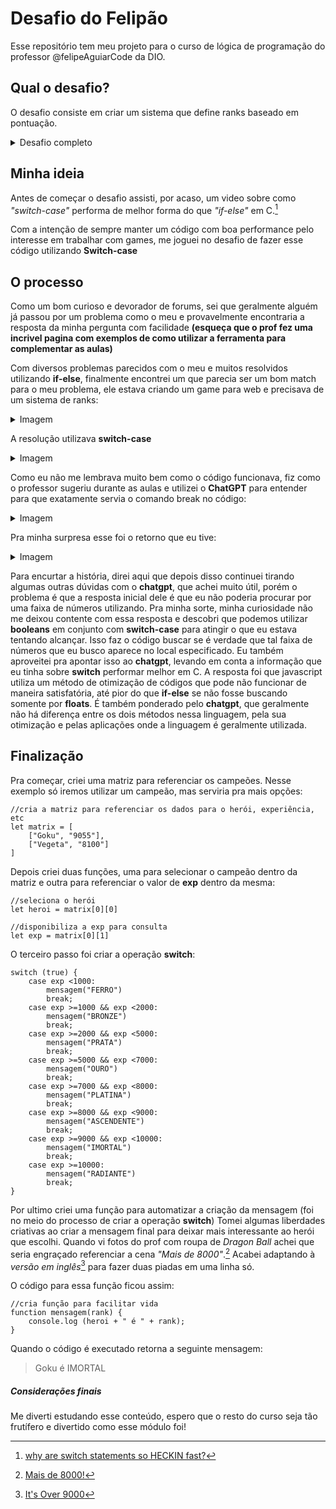 # Desafio do Felipão

Esse repositório tem meu projeto para o curso de lógica de programação do professor @felipeAguiarCode da DIO.

## Qual o desafio?

O desafio consiste em criar um sistema que define ranks baseado em pontuação.
<details>
  <summary>Desafio completo</summary>
  
  #### Objetivo

Crie uma variável para armazenar o nome e a quantidade de experiência (XP) de um herói, depois utilize uma estrutura de decisão para apresentar alguma das mensagens abaixo:

- Se XP for menor do que 1.000 = Ferro
- Se XP for entre 1.001 e 2.000 = Bronze
- Se XP for entre 2.001 e 5.000 = Prata
- Se XP for entre 5.001 e 7.000 = Ouro
- Se XP for entre 7.001 e 8.000 = Platina
- Se XP for entre 8.001 e 9.000 = Ascendente
- Se XP for entre 9.001 e 10.000= Imortal
- Se XP for maior ou igual a 10.001 = Radiante

#### Saída

Ao final deve se exibir uma mensagem:
"O Herói de nome **{nome}** está no nível de **{nivel}**"
  
</details>

## Minha ideia

Antes de começar o desafio assisti, por acaso, um video sobre como _"switch-case"_ performa de melhor forma do que _"if-else"_ em C.[^1]
[^1]: [why are switch statements so HECKIN fast?](https://youtu.be/fjUG_y5ZaL4?si=Y7uBxzHBD2QlSMj5)

Com a intenção de sempre manter um código com boa performance pelo interesse em trabalhar com games, me joguei no desafio de fazer esse código utilizando **Switch-case**

## O processo

Como um bom curioso e devorador de forums, sei que geralmente alguém já passou por um problema como o meu e provavelmente encontraria a resposta da minha pergunta com facilidade **(esqueça que o prof fez uma incrivel pagina com exemplos de como utilizar a ferramenta para complementar as aulas)**

Com diversos problemas parecidos com o meu e muitos resolvidos utilizando ****if-else****, finalmente encontrei um que parecia ser um bom match para o meu problema, ele estava criando um game para web e precisava de um sistema de ranks:
<details>
  <summary>Imagem</summary> 
  
![problema](https://github.com/git-comrade/desafio-felipao/assets/87396745/1e70989f-f548-497c-873e-2d2bb76074f9)

</details>

A resolução utilizava ****switch-case****
<details>
  <summary>Imagem</summary> 
  
![solucao](https://github.com/git-comrade/desafio-felipao/assets/87396745/3e819ec7-3f8b-4b40-882d-2367bbb632b4)

</details>

Como eu não me lembrava muito bem como o código funcionava, fiz como o professor sugeriu durante as aulas e utilizei o **ChatGPT** para entender para que exatamente servia o comando break no código:
<details>
  <summary>Imagem</summary> 
  
![chatgpt1](https://github.com/git-comrade/desafio-felipao/assets/87396745/f11efc5a-8ec9-4c88-a84d-04b6d7b2f4d6)

</details>

Pra minha surpresa esse foi o retorno que eu tive:
<details>
  <summary>Imagem</summary> 
  
![chatgpt2](https://github.com/git-comrade/desafio-felipao/assets/87396745/c65139c6-a5fb-4774-94d6-6a92f5dd3d9e)

</details>

Para encurtar a história, direi aqui que depois disso continuei tirando algumas outras dúvidas com o **chatgpt**, que achei muito útil, porém o problema é que a resposta inicial dele é que eu não poderia procurar por uma faixa de números utilizando.
Pra minha sorte, minha curiosidade não me deixou contente com essa resposta e descobri que podemos utilizar **booleans** em conjunto com **switch-case** para atingir o que eu estava tentando alcançar. 
Isso faz o código buscar se é verdade que tal faixa de números que eu busco aparece no local especificado. 
Eu também aproveitei pra apontar isso ao **chatgpt**, levando em conta a informação que eu tinha sobre **switch** performar melhor em C. 
A resposta foi que javascript utiliza um método de otimização de códigos que pode não funcionar de maneira satisfatória, até pior do que **if-else** se não fosse buscando somente por **floats**. 
É também ponderado pelo **chatgpt**, que geralmente não há diferença entre os dois métodos nessa linguagem, pela sua otimização e pelas aplicações onde a linguagem é geralmente utilizada.

## Finalização

Pra começar, criei uma matriz para referenciar os campeões. Nesse exemplo só iremos utilizar um campeão, mas serviria pra mais opções:

```
//cria a matriz para referenciar os dados para o herói, experiência, etc
let matrix = [
    ["Goku", "9055"],
    ["Vegeta", "8100"]
]
```

Depois criei duas funções, uma para selecionar o campeão dentro da matriz e outra para referenciar o valor de ****exp**** dentro da mesma:
```
//seleciona o herói
let heroi = matrix[0][0]

//disponibiliza a exp para consulta
let exp = matrix[0][1]
```
O terceiro passo foi criar a operação **switch**:
```
switch (true) {
    case exp <1000:
        mensagem("FERRO")
        break;
    case exp >=1000 && exp <2000:
        mensagem("BRONZE")
        break;
    case exp >=2000 && exp <5000:
        mensagem("PRATA")
        break;
    case exp >=5000 && exp <7000:
        mensagem("OURO")
        break;
    case exp >=7000 && exp <8000:
        mensagem("PLATINA")
        break;
    case exp >=8000 && exp <9000:
        mensagem("ASCENDENTE")
        break;
    case exp >=9000 && exp <10000:
        mensagem("IMORTAL")
        break;
    case exp >=10000:
        mensagem("RADIANTE")
        break;
}
```

Por ultimo criei uma função para automatizar a criação da mensagem (foi no meio do processo de criar a operação **switch**)
Tomei algumas liberdades criativas ao criar a mensagem final para deixar mais interessante ao herói que escolhi.
Quando vi fotos do prof com roupa de *Dragon Ball* achei que seria engraçado referenciar a cena *"Mais de 8000"*.[^2]
Acabei adaptando à *versão em inglês*[^3] para fazer duas piadas em uma linha só.

O código para essa função ficou assim:
```
//cria função para facilitar vida
function mensagem(rank) {
    console.log (heroi + " é " + rank);
}
```

Quando o código é executado retorna a seguinte mensagem:

> Goku é IMORTAL

##### Considerações finais
Me diverti estudando esse conteúdo, espero que o resto do curso seja tão frutífero e divertido como esse módulo foi!

[^3]: [It's Over 9000](https://youtu.be/ce3ThKWilI8?si=Mq-NUua4AFe44jWw)
[^2]: [Mais de 8000!](https://youtu.be/S8IL1JJuJiE?si=iSYs_pXzmb69quzs)

